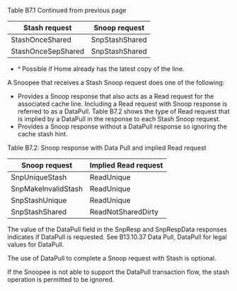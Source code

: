 Table B7.1 Continued from previous page

| Stash request      | Snoop request  |
|--------------------|----------------|
| StashOnceShared    | SnpStashShared |
| StashOnceSepShared | SnpStashShared |

- ᵃ Possible if Home already has the latest copy of the line.

A Snoopee that receives a Stash Snoop request does one of the following:

- Provides a Snoop response that also acts as a Read request for the associated cache line. Including a Read request with Snoop response is referred to as a DataPull. Table B7.2 shows the type of Read request that is implied by a DataPull in the response to each Stash Snoop request.
- Provides a Snoop response without a DataPull response so ignoring the cache stash hint.

Table B7.2: Snoop response with Data Pull and implied Read request

| Snoop request       | Implied Read request |
|---------------------|----------------------|
| SnpUniqueStash      | ReadUnique           |
| SnpMakeInvalidStash | ReadUnique           |
| SnpStashUnique      | ReadUnique           |
| SnpStashShared      | ReadNotSharedDirty   |

The value of the DataPull field in the SnpResp and SnpRespData responses indicates if DataPull is requested. See B13.10.37 Data Pull, DataPull for legal values for DataPull.

The use of DataPull to complete a Snoop request with Stash is optional.

If the Snoopee is not able to support the DataPull transaction flow, the stash operation is permitted to be ignored.